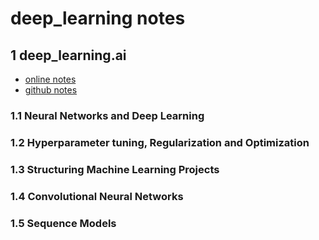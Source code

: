 # deep_learning notes

## 1 deep_learning.ai

* [online notes](http://www.ai-start.com/dl2017/)
* [github notes](https://github.com/fengdu78/deeplearning_ai_books)

### 1.1 Neural Networks and Deep Learning
### 1.2 Hyperparameter tuning, Regularization and Optimization
### 1.3 Structuring Machine Learning Projects
### 1.4 Convolutional Neural Networks
### 1.5 Sequence Models

